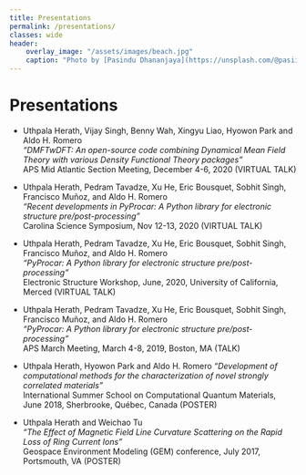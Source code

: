 ```yaml
---
title: Presentations
permalink: /presentations/
classes: wide
header:
    overlay_image: "/assets/images/beach.jpg"
    caption: "Photo by [Pasindu Dhananjaya](https://unsplash.com/@pasiiijay) on [Unsplash](https://unsplash.com)"
---
```


# Presentations

- Uthpala Herath, Vijay Singh, Benny Wah, Xingyu Liao, Hyowon Park and Aldo H. Romero <br />
  *“DMFTwDFT: An open-source code combining Dynamical Mean Field Theory with various Density Functional Theory packages”* <br />
  APS Mid Atlantic Section Meeting, December 4-6, 2020 (VIRTUAL TALK)

- Uthpala Herath, Pedram Tavadze, Xu He, Eric Bousquet, Sobhit Singh, Francisco Muñoz, and Aldo H. Romero <br />
  *“Recent developments in PyProcar: A Python library for electronic structure pre/post-processing”* <br />
  Carolina Science Symposium, Nov 12-13, 2020 (VIRTUAL TALK)

- Uthpala Herath, Pedram Tavadze, Xu He, Eric Bousquet, Sobhit Singh, Francisco Muñoz, and Aldo H. Romero <br />
  *“PyProcar: A Python library for electronic structure pre/post-processing”* <br />
   Electronic Structure Workshop, June, 2020, University of California, Merced (VIRTUAL TALK)

- Uthpala Herath, Pedram Tavadze, Xu He, Eric Bousquet, Sobhit Singh, Francisco Muñoz, and Aldo H. Romero <br />
  *“PyProcar: A Python library for electronic structure pre/post-processing”* <br />
  APS March Meeting, March 4-8, 2019, Boston, MA (TALK)

- Uthpala Herath, Hyowon Park and Aldo H. Romero
  *“Development of computational methods for the characterization of novel strongly correlated materials”* <br />
  International Summer School on Computational Quantum Materials, June 2018, Sherbrooke, Québec, Canada (POSTER) <br />

- Uthpala Herath and Weichao Tu <br />
   *“The Effect of Magnetic Field Line Curvature Scattering on the Rapid Loss of Ring Current Ions”* <br />
  Geospace Environment Modeling (GEM) conference, July 2017, Portsmouth, VA (POSTER)

